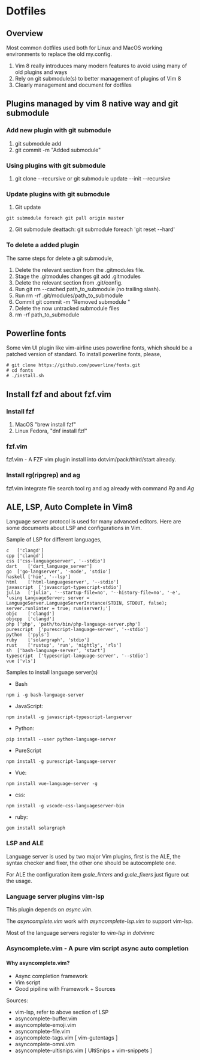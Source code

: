 Dotfiles
==================

## Overview
Most common dotfiles used both for Linux and MacOS working environments to replace the old my.config.

1. Vim 8 really introduces many modern features to avoid using many of old plugins and ways
2. Rely on git submodule(s) to better management of plugins of Vim 8
3. Clearly management and document for dotfiles

## Plugins managed by vim 8 native way and git submodule

### Add new plugin with git submodule
1. git submodule add <github-repo-url> <path-to-plugin>
2. git commit -m "Added submodule"

### Using plugins with git submodule

1. git clone --recursive <this-repos-url> or git submodule update --init --recursive

### Update plugins with git submodule

1. Git update

```
git submodule foreach git pull origin master
```

2. Git submodule deattach: git submodule foreach 'git reset --hard'

### To delete a added plugin

The same steps for delete a git submodule,

1. Delete the relevant section from the .gitmodules file.
2. Stage the .gitmodules changes git add .gitmodules
3. Delete the relevant section from .git/config.
4. Run git rm --cached path_to_submodule (no trailing slash).
5. Run rm -rf .git/modules/path_to_submodule
6. Commit git commit -m "Removed submodule <name>"
7. Delete the now untracked submodule files
8. rm -rf path_to_submodule

## Powerline fonts

Some vim UI plugin like vim-airline uses powerline fonts, which should be a patched version of standard. To install powerline fonts, please,

```
# git clone https://github.com/powerline/fonts.git
# cd fonts
# ./install.sh
```

## Install fzf and about fzf.vim

### Install fzf

1. MacOS "brew install fzf"
2. Linux Fedora, "dnf install fzf"

### fzf.vim

fzf.vim - A FZF vim plugin install into dotvim/pack/third/start already.

### Install rg(ripgrep) and ag

fzf.vim integrate file search tool rg and ag already with command *Rg* and *Ag*

## ALE, LSP, Auto Complete in Vim8

Language server protocol is used for many advanced editors. Here are some documents about LSP and configurations in Vim.

Sample of LSP for different languages, 

```
c	['clangd']
cpp	['clangd']
css	['css-languageserver', '--stdio']
dart	['dart_language_server']
go	['go-langserver', '-mode', 'stdio']
haskell	['hie', '--lsp']
html	['html-languageserver', '--stdio']
javascript	['javascript-typescript-stdio']
julia	['julia', '--startup-file=no', '--history-file=no', '-e', 'using LanguageServer; server = LanguageServer.LanguageServerInstance(STDIN, STDOUT, false); server.runlinter = true; run(server);']
objc	['clangd']
objcpp	['clangd']
php	['php', 'path/to/bin/php-language-server.php']
purescript	['purescript-language-server', '--stdio']
python	['pyls']
ruby	['solargraph', 'stdio']
rust	['rustup', 'run', 'nightly', 'rls']
sh	['bash-language-server', 'start']
typescript	['typescript-language-server', '--stdio']
vue	['vls']
```

Samples to install language server(s)

* Bash
```
npm i -g bash-language-server
```
* JavaScript:
```
npm install -g javascript-typescript-langserver
```
* Python:
```
pip install --user python-language-server
```
* PureScript
```
npm install -g purescript-language-server
```
* Vue:
```
npm install vue-language-server -g
```
* css:
```
npm install -g vscode-css-languageserver-bin
```
* ruby:
```
gem install solargraph
```

### LSP and ALE

Language server is used by two major Vim plugins, first is the ALE, the syntax checker and fixer, the other one should be autocomplete one.

For ALE the configuration item *g:ale_linters* and *g:ale_fixers* just figure out the usage.

### Language server plugins vim-lsp

This plugin depends on *async.vim*.

The *asyncomplete.vim* work with *asyncomplete-lsp.vim* to support vim-lsp.

Most of the language servers register to *vim-lsp* in _dotvimrc_

### Asyncomplete.vim - A pure vim script async auto completion

#### Why asyncomplete.vim?

* Async completion framework
* Vim script
* Good pipiline with Framework + Sources

Sources: 
* vim-lsp, refer to above section of LSP
* asyncomplete-buffer.vim
* asyncomplete-emoji.vim
* asyncomplete-file.vim
* asyncomplete-tags.vim [ vim-gutentags ]
* asyncomplete-omni.vim
* asyncomplete-ultisnips.vim [ UltiSnips + vim-snippets ]
